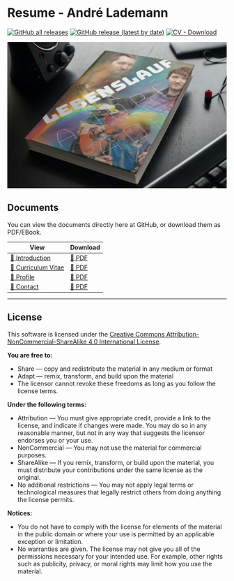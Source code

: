 # Resume - André Lademann



[![GitHub all releases](https://img.shields.io/github/downloads/vergissberlin/resume/total?style=for-the-badge)](https://github.com/vergissberlin/resume/releases) 
[![GitHub release (latest by date)](https://img.shields.io/github/v/release/vergissberlin/resume?style=for-the-badge)](https://github.com/vergissberlin/resume/releases/latest) 
[![CV - Download](https://img.shields.io/badge/CV-Download-2ea44f?style=for-the-badge)](https://github.com/vergissberlin/resume/releases)

[![André Laserman CV](./Content/Media/Mock/Mock-1.png)](Content/1-curriculum-vitae.md)

## Documents

You can view the documents directly here at GitHub, or download them as PDF/EBook.

| View                                                 | Download                                                          | 
|------------------------------------------------------|-------------------------------------------------------------------|
| [📄 Introduction](Content/0-introduction.md)         | [📄 PDF](https://github.com/vergissberlin/resume/releases/latest) |
| [📄 Curriculum Vitae](Content/1-curriculum-vitae.md) | [📄 PDF](https://github.com/vergissberlin/resume/releases/latest) |
| [📄 Profile](Content/2-portfolio.md)                 | [📄 PDF](https://github.com/vergissberlin/resume/releases/latest) |
| [📄 Contact](Content/3-contact.md)                   | [📄 PDF](https://github.com/vergissberlin/resume/releases/latest) |

---

## License

This software is licensed under  the [Creative Commons Attribution-NonCommercial-ShareAlike 4.0 International License](https://creativecommons.org/licenses/by-nc-sa/4.0/).

**You are free to:**
- Share — copy and redistribute the material in any medium or format
- Adapt — remix, transform, and build upon the material
- The licensor cannot revoke these freedoms as long as you follow the license terms.

**Under the following terms:**
- Attribution — You must give appropriate credit, provide a link to the license, and indicate if changes were made.
  You may do so in any reasonable manner, but not in any way that suggests the licensor endorses you or your use.
- NonCommercial — You may not use the material for commercial purposes.
- ShareAlike — If you remix, transform, or build upon the material, you must distribute your contributions under the
  same license as the original.
- No additional restrictions — You may not apply legal terms or technological measures that legally restrict others
  from doing anything the license permits.

**Notices:**
- You do not have to comply with the license for elements of the material in the public domain or where your use is
  permitted by an applicable exception or limitation.
- No warranties are given. The license may not give you all of the permissions necessary for your intended use. For
  example, other rights such as publicity, privacy, or moral rights may limit how you use the material.
